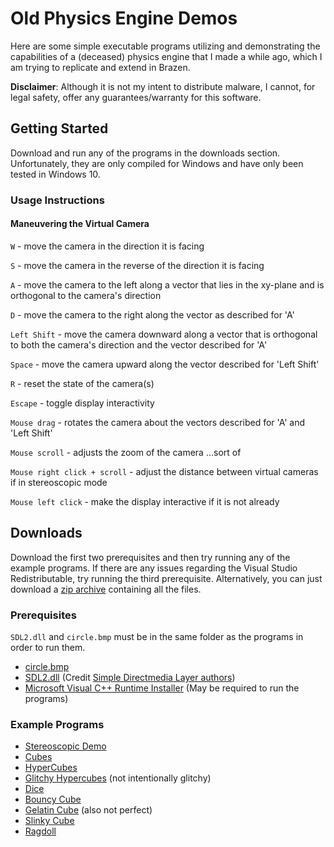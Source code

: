 # Old Physics Engine Demos

Here are some simple executable programs utilizing and demonstrating the capabilities of a (deceased) physics engine that I made a while ago, which I am trying to replicate and extend in Brazen.

**Disclaimer**: Although it is not my intent to distribute malware, I cannot, for legal safety, offer any guarantees/warranty for this software.

## Getting Started

Download and run any of the programs in the downloads section. Unfortunately, they are only compiled for Windows and have only been tested in Windows 10.

### Usage Instructions

#### Maneuvering the Virtual Camera

`W` - move the camera in the direction it is facing

`S` - move the camera in the reverse of the direction it is facing

`A` - move the camera to the left along a vector that lies in the xy-plane and is orthogonal to the camera's direction

`D` - move the camera to the right along the vector as described for 'A'

`Left Shift` - move the camera downward along a vector that is orthogonal to both the camera's direction and the vector described for 'A'

`Space` - move the camera upward along the vector described for 'Left Shift'

`R` - reset the state of the camera(s)

`Escape` - toggle display interactivity


`Mouse drag` - rotates the camera about the vectors described for 'A' and 'Left Shift'

`Mouse scroll` - adjusts the zoom of the camera ...sort of

`Mouse right click + scroll` - adjust the distance between virtual cameras if in stereoscopic mode

`Mouse left click` - make the display interactive if it is not already


## Downloads

Download the first two prerequisites and then try running any of the example programs. If there are any issues regarding the Visual Studio Redistributable, try running the third prerequisite. Alternatively, you can just download a [zip archive](old-physics-engine.zip) containing all the files.

### Prerequisites

`SDL2.dll` and `circle.bmp` must be in the same folder as the programs in order to run them.

* <a href="circle.bmp" download="circle.bmp">circle.bmp</a>
* [SDL2.dll](SDL2.dll) (Credit [Simple Directmedia Layer authors](https://www.libsdl.org/credits.php))
* [Microsoft Visual C++ Runtime Installer](VC_redist.x64.exe) (May be required to run the programs)

### Example Programs

* [Stereoscopic Demo](Demo.exe)
* [Cubes](Cubes.exe)
* [HyperCubes](HyperCubes.exe)
* [Glitchy Hypercubes](Glitchy-Hypercubes.exe) (not intentionally glitchy)
* [Dice](Dice.exe)
* [Bouncy Cube](Bouncy-Cube.exe)
* [Gelatin Cube](Gelatin-Cube.exe) (also not perfect)
* [Slinky Cube](Slinky-Cube.exe)
* [Ragdoll](Ragdoll.exe)